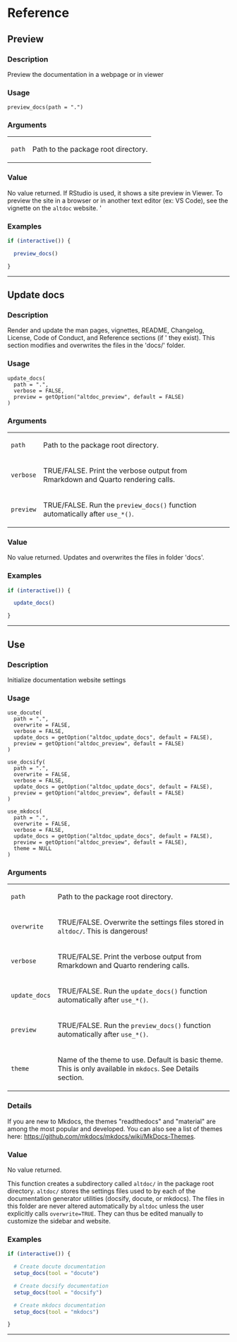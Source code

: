 # Reference 

## Preview

### Description

Preview the documentation in a webpage or in viewer

### Usage

    preview_docs(path = ".")

### Arguments

<table>
<tbody>
<tr class="odd">
<td><code id="preview_:_path">path</code></td>
<td><p>Path to the package root directory.</p></td>
</tr>
</tbody>
</table>

### Value

No value returned. If RStudio is used, it shows a site preview in
Viewer. To preview the site in a browser or in another text editor (ex:
VS Code), see the vignette on the `altdoc` website. '

### Examples

```r
if (interactive()) {

  preview_docs()

}
```


---
## Update docs

### Description

Render and update the man pages, vignettes, README, Changelog, License,
Code of Conduct, and Reference sections (if ' they exist). This section
modifies and overwrites the files in the 'docs/' folder.

### Usage

    update_docs(
      path = ".",
      verbose = FALSE,
      preview = getOption("altdoc_preview", default = FALSE)
    )

### Arguments

<table>
<tbody>
<tr class="odd">
<td><code id="update_docs_:_path">path</code></td>
<td><p>Path to the package root directory.</p></td>
</tr>
<tr class="even">
<td><code id="update_docs_:_verbose">verbose</code></td>
<td><p>TRUE/FALSE. Print the verbose output from Rmarkdown and Quarto
rendering calls.</p></td>
</tr>
<tr class="odd">
<td><code id="update_docs_:_preview">preview</code></td>
<td><p>TRUE/FALSE. Run the <code>preview_docs()</code> function automatically
after <code style="white-space: pre;">⁠use_*()⁠</code>.</p></td>
</tr>
</tbody>
</table>

### Value

No value returned. Updates and overwrites the files in folder 'docs'.

### Examples

```r
if (interactive()) {

  update_docs()

}
```


---
## Use

### Description

Initialize documentation website settings

### Usage

    use_docute(
      path = ".",
      overwrite = FALSE,
      verbose = FALSE,
      update_docs = getOption("altdoc_update_docs", default = FALSE),
      preview = getOption("altdoc_preview", default = FALSE)
    )

    use_docsify(
      path = ".",
      overwrite = FALSE,
      verbose = FALSE,
      update_docs = getOption("altdoc_update_docs", default = FALSE),
      preview = getOption("altdoc_preview", default = FALSE)
    )

    use_mkdocs(
      path = ".",
      overwrite = FALSE,
      verbose = FALSE,
      update_docs = getOption("altdoc_update_docs", default = FALSE),
      preview = getOption("altdoc_preview", default = FALSE),
      theme = NULL
    )

### Arguments

<table>
<tbody>
<tr class="odd">
<td><code id="use_docute_:_path">path</code></td>
<td><p>Path to the package root directory.</p></td>
</tr>
<tr class="even">
<td><code id="use_docute_:_overwrite">overwrite</code></td>
<td><p>TRUE/FALSE. Overwrite the settings files stored in <code
style="white-space: pre;">⁠altdoc/⁠</code>. This is dangerous!</p></td>
</tr>
<tr class="odd">
<td><code id="use_docute_:_verbose">verbose</code></td>
<td><p>TRUE/FALSE. Print the verbose output from Rmarkdown and Quarto
rendering calls.</p></td>
</tr>
<tr class="even">
<td><code id="use_docute_:_update_docs">update_docs</code></td>
<td><p>TRUE/FALSE. Run the <code>update_docs()</code> function
automatically after <code
style="white-space: pre;">⁠use_*()⁠</code>.</p></td>
</tr>
<tr class="odd">
<td><code id="use_docute_:_preview">preview</code></td>
<td><p>TRUE/FALSE. Run the <code>preview_docs()</code> function automatically
after <code style="white-space: pre;">⁠use_*()⁠</code>.</p></td>
</tr>
<tr class="even">
<td><code id="use_docute_:_theme">theme</code></td>
<td><p>Name of the theme to use. Default is basic theme. This is only
available in <code>mkdocs</code>. See Details section.</p></td>
</tr>
</tbody>
</table>

### Details

If you are new to Mkdocs, the themes "readthedocs" and "material" are
among the most popular and developed. You can also see a list of themes
here: <https://github.com/mkdocs/mkdocs/wiki/MkDocs-Themes>.

### Value

No value returned.

This function creates a subdirectory called `⁠altdoc/⁠` in the package
root directory. `⁠altdoc/⁠` stores the settings files used to by each of
the documentation generator utilities (docsify, docute, or mkdocs). The
files in this folder are never altered automatically by `altdoc` unless
the user explicitly calls `overwrite=TRUE`. They can thus be edited
manually to customize the sidebar and website.

### Examples

```r
if (interactive()) {

  # Create docute documentation
  setup_docs(tool = "docute")

  # Create docsify documentation
  setup_docs(tool = "docsify")

  # Create mkdocs documentation
  setup_docs(tool = "mkdocs")

}
```


---
